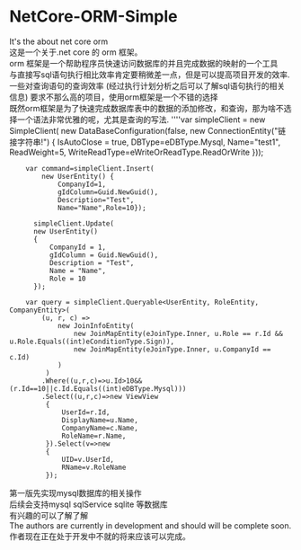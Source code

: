 # NetCore-ORM-Simple
It's the about net core orm<br>
这是一个关于.net core 的 orm 框架。<br>
orm 框架是一个帮助程序员快速访问数据库的并且完成数据的映射的一个工具<br>
与直接写sql语句执行相比效率肯定要稍微差一点，但是可以提高项目开发的效率.<br>
一些对查询语句的查询效率 (经过执行计划分析之后可以了解sql语句执行的相关信息) 要求不那么高的项目，使用orm框架是一个不错的选择<br>
既然orm框架是为了快速完成数据库表中的数据的添加修改，和查询，那为啥不选择一个语法非常优雅的呢，尤其是查询的写法.
        ''''var simpleClient = new SimpleClient(
            new DataBaseConfiguration(false,
            new ConnectionEntity("链接字符串!") 
            { 
                IsAutoClose = true,
                DBType=eDBType.Mysql,
                Name="test1",
                ReadWeight=5,
                WriteReadType=eWriteOrReadType.ReadOrWrite
            }));

        var command=simpleClient.Insert(
            new UserEntity() {
                CompanyId=1,
                gIdColumn=Guid.NewGuid(),
                Description="Test",
                Name="Name",Role=10});

          simpleClient.Update(
          new UserEntity()
          {
              CompanyId = 1,
              gIdColumn = Guid.NewGuid(),
              Description = "Test",
              Name = "Name",
              Role = 10
          });

        var query = simpleClient.Queryable<UserEntity, RoleEntity, CompanyEntity>(
            (u, r, c) =>
                new JoinInfoEntity(
                    new JoinMapEntity(eJoinType.Inner, u.Role == r.Id && u.Role.Equals((int)eConditionType.Sign)),
                    new JoinMapEntity(eJoinType.Inner, u.CompanyId == c.Id)
                )
             )
            .Where((u,r,c)=>u.Id>10&&(r.Id==10||c.Id.Equals((int)eDBType.Mysql)))
            .Select((u,r,c)=>new ViewView
             {
                 UserId=r.Id,
                 DisplayName=u.Name,
                 CompanyName=c.Name,
                 RoleName=r.Name,
             }).Select(v=>new
             {
                 UID=v.UserId,
                 RName=v.RoleName
             });
第一版先实现mysql数据库的相关操作<br>
后续会支持mysql sqlService sqlite 等数据库 <br>
有兴趣的可以了解了解<br>
The authors are currently in development and should will be complete soon.<br>
作者现在正在处于开发中不就的将来应该可以完成。<br>
